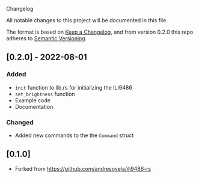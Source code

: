  Changelog

All notable changes to this project will be documented in this file.

The format is based on [Keep a Changelog](https://keepachangelog.com/en/1.0.0/),
and from version 0.2.0 this repo adheres to [Semantic Versioning](https://semver.org/spec/v2.0.0.html).

## [0.2.0] - 2022-08-01

### Added

* `init` function to lib.rs for initializing the ILI9486
* `set_brightness` function  
* Example code
* Documentation

### Changed

* Added new commands to the the `Command` struct




## [0.1.0] 

- Forked from https://github.com/andresovela/ili9486-rs

